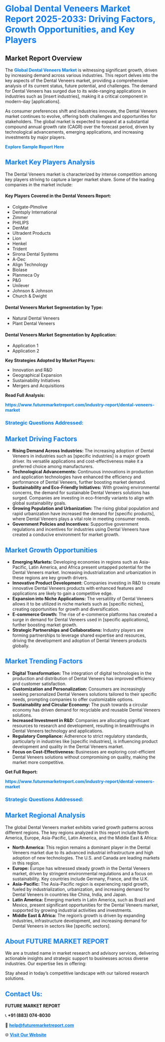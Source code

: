<h1 style="color: #007BFF;">Global Dental Veneers Market Report 2025-2033: Driving Factors, Growth Opportunities, and Key Players</h1>

<section id="overview">
<h2>Market Report Overview</h2>
<p>The <a href="https://www.futuremarketreport.com/industry-report/dental-veneers-market" style="color: #007BFF; text-decoration: none;"><strong>Global Dental Veneers Market</strong></a> is witnessing significant growth, driven by increasing demand across various industries. This report delves into the key aspects of the Dental Veneers market, providing a comprehensive analysis of its current status, future potential, and challenges. The demand for Dental Veneers has surged due to its wide-ranging applications in industries such as [insert industries], making it a critical component in modern-day [applications].</p>
<p>As consumer preferences shift and industries innovate, the Dental Veneers market continues to evolve, offering both challenges and opportunities for stakeholders. The global market is expected to expand at a substantial compound annual growth rate (CAGR) over the forecast period, driven by technological advancements, emerging applications, and increasing investments by major players.</p>
</section>

<section id="overview">
<p><a href="https://www.futuremarketreport.com/request-sample/reportId=106016" style="color: #007BFF; text-decoration: none;"><strong>Explore Sample Report Here</strong></a></p>
</section>

<section id="key-players">
<h2 style="color: #007BFF;">Market Key Players Analysis</h2>
<p>The Dental Veneers market is characterized by intense competition among key players striving to capture a larger market share. Some of the leading companies in the market include:</p>
<h4>Key Players Covered in the Dental Veneers Report:</h4>
<ul><li>Colgate-Plmolive</li><li>Dentsply International</li><li>Zimmer</li><li>PHILIPS</li><li>DenMat</li><li>Ultradent Products</li><li>Lion</li><li>Henkel</li><li>Trident</li><li>Sirona Dental Systems</li><li>A-Dec</li><li>Align Technology</li><li>Biolase</li><li>Planmeca Oy</li><li>P&amp;G</li><li>Unilever</li><li>Johnson &amp; Johnson</li><li>Church &amp; Dwight</li></ul>
<h4>Dental Veneers Market Segmentation by Type:</h4>
<ul><li>Natural Dental Veneers</li><li>Plant Dental Veneers</li></ul>

<h4>Dental Veneers Market Segmentation by Application:</h4>
<ul><li>Application 1</li><li>Application 2</li></ul>
<p><strong>Key Strategies Adopted by Market Players:</strong></p>
<ul>
<li>Innovation and R&D</li>
<li>Geographical Expansion</li>
<li>Sustainability Initiatives</li>
<li>Mergers and Acquisitions</li>
</ul>
</section>

<section>
<p><strong>Read Full Analysis: </strong></p><a href="https://www.futuremarketreport.com/industry-report/dental-veneers-market" style="color: #007BFF; text-decoration: none;"><strong>https://www.futuremarketreport.com/industry-report/dental-veneers-market</strong></a>
<h3 style="color: #007BFF;">Strategic Questions Addressed:</h3>
</section>

<section id="driving-factors">
<h2 style="color: #007BFF;">Market Driving Factors</h2>
<ul>
<li><strong>Rising Demand Across Industries:</strong> The increasing adoption of Dental Veneers in industries such as [specific industries] is a major growth driver. Its versatile applications and cost-effectiveness make it a preferred choice among manufacturers.</li>
<li><strong>Technological Advancements:</strong> Continuous innovations in production and application technologies have enhanced the efficiency and performance of Dental Veneers, further boosting market demand.</li>
<li><strong>Sustainability and Eco-Friendly Initiatives:</strong> With growing environmental concerns, the demand for sustainable Dental Veneers solutions has surged. Companies are investing in eco-friendly variants to align with global sustainability goals.</li>
<li><strong>Growing Population and Urbanization:</strong> The rising global population and rapid urbanization have increased the demand for [specific products], where Dental Veneers plays a vital role in meeting consumer needs.</li>
<li><strong>Government Policies and Incentives:</strong> Supportive government regulations and incentives for industries using Dental Veneers have created a conducive environment for market growth.</li>
</ul>
</section>

<section id="growth-opportunities">
<h2 style="color: #007BFF;">Market Growth Opportunities</h2>
<ul>
<li><strong>Emerging Markets:</strong> Developing economies in regions such as Asia-Pacific, Latin America, and Africa present untapped potential for the Dental Veneers market. Increasing industrialization and urbanization in these regions are key growth drivers.</li>
<li><strong>Innovative Product Development:</strong> Companies investing in R&D to create innovative Dental Veneers products with enhanced features and applications are likely to gain a competitive edge.</li>
<li><strong>Expansion into Niche Applications:</strong> The versatility of Dental Veneers allows it to be utilized in niche markets such as [specific niches], creating opportunities for growth and diversification.</li>
<li><strong>E-commerce Growth:</strong> The rise of e-commerce platforms has created a surge in demand for Dental Veneers used in [specific applications], further boosting market growth.</li>
<li><strong>Strategic Partnerships and Collaborations:</strong> Industry players are forming partnerships to leverage shared expertise and resources, driving the development and adoption of Dental Veneers products globally.</li>
</ul>
</section>

<section id="trending-factors">
<h2 style="color: #007BFF;">Market Trending Factors</h2>
<ul>
<li><strong>Digital Transformation:</strong> The integration of digital technologies in the production and distribution of Dental Veneers has improved efficiency and customer satisfaction.</li>
<li><strong>Customization and Personalization:</strong> Consumers are increasingly seeking personalized Dental Veneers solutions tailored to their specific needs, prompting companies to offer customizable options.</li>
<li><strong>Sustainability and Circular Economy:</strong> The push towards a circular economy has driven demand for recyclable and reusable Dental Veneers solutions.</li>
<li><strong>Increased Investment in R&D:</strong> Companies are allocating significant resources to research and development, resulting in breakthroughs in Dental Veneers technology and applications.</li>
<li><strong>Regulatory Compliance:</strong> Adherence to strict regulatory standards, particularly in industries like [specific industries], is influencing product development and quality in the Dental Veneers market.</li>
<li><strong>Focus on Cost-Effectiveness:</strong> Businesses are exploring cost-efficient Dental Veneers solutions without compromising on quality, making the market more competitive.</li>
</ul>
</section>

<section>
<p><strong>Get Full Report: </strong></p><a href="https://www.futuremarketreport.com/industry-report/dental-veneers-market" style="color: #007BFF; text-decoration: none;"><strong>https://www.futuremarketreport.com/industry-report/dental-veneers-market</strong></a>
<h3 style="color: #007BFF;">Strategic Questions Addressed:</h3>
</section>


<section id="regional-analysis">
<h2 style="color: #007BFF;">Market Regional Analysis</h2>
<p>The global Dental Veneers market exhibits varied growth patterns across different regions. The key regions analyzed in this report include North America, Europe, Asia-Pacific, Latin America, and the Middle East & Africa:</p>
<ul>
<li><strong>North America:</strong> This region remains a dominant player in the Dental Veneers market due to its advanced industrial infrastructure and high adoption of new technologies. The U.S. and Canada are leading markets in this region.</li>
<li><strong>Europe:</strong> Europe has witnessed steady growth in the Dental Veneers market, driven by stringent environmental regulations and a focus on sustainability. Key countries include Germany, France, and the U.K.</li>
<li><strong>Asia-Pacific:</strong> The Asia-Pacific region is experiencing rapid growth, fueled by industrialization, urbanization, and increasing demand for Dental Veneers in countries like China, India, and Japan.</li>
<li><strong>Latin America:</strong> Emerging markets in Latin America, such as Brazil and Mexico, present significant opportunities for the Dental Veneers market, supported by growing industrial activities and investments.</li>
<li><strong>Middle East & Africa:</strong> The region’s growth is driven by expanding industries, infrastructure development, and increasing demand for Dental Veneers in sectors like [specific sectors].</li>
</ul>
</section>

<footer>
<h2 style="color: #007BFF;">About FUTURE MARKET REPORT</h2>
<p>We are a trusted name in market research and advisory services, delivering actionable insights and strategic support to businesses across diverse industries. Our expertise lies in offering:</p>

<p>Stay ahead in today’s competitive landscape with our tailored research solutions.</p>

<h2 style="color: #007BFF;">Contact Us:</h2>
<p><strong>FUTURE MARKET REPORT</strong></p>
<p>📞 <strong>+91 (883) 074-8030</strong></p>
<p>📧 <strong><a href="mailto:help@futuremarketreport.com" style="color: #007BFF;">help@futuremarketreport.com</a></strong></p>
<p>🌐 <strong><a href="https://www.futuremarketreport.com/" style="color: #007BFF;">Visit Our Website</a></strong></p>
</footer>